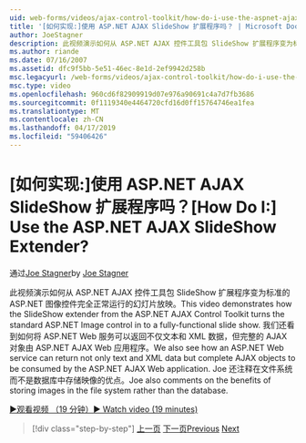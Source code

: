 ```yaml
---
uid: web-forms/videos/ajax-control-toolkit/how-do-i-use-the-aspnet-ajax-slideshow-extender
title: '[如何实现:]使用 ASP.NET AJAX SlideShow 扩展程序吗？ | Microsoft Docs'
author: JoeStagner
description: 此视频演示如何从 ASP.NET AJAX 控件工具包 SlideShow 扩展程序变为标准的 ASP.NET 图像控件完全正常运行 sl...
ms.author: riande
ms.date: 07/16/2007
ms.assetid: dfc9f5bb-5e51-46ec-8e1d-2ef9942d258b
msc.legacyurl: /web-forms/videos/ajax-control-toolkit/how-do-i-use-the-aspnet-ajax-slideshow-extender
msc.type: video
ms.openlocfilehash: 960cd6f82909919d07e976a90691c4a7d7fb3686
ms.sourcegitcommit: 0f1119340e4464720cfd16d0ff15764746ea1fea
ms.translationtype: MT
ms.contentlocale: zh-CN
ms.lasthandoff: 04/17/2019
ms.locfileid: "59406426"
---
```

# <a name="how-do-i-use-the-aspnet-ajax-slideshow-extender"></a><span data-ttu-id="dd902-104">[如何实现:]使用 ASP.NET AJAX SlideShow 扩展程序吗？</span><span class="sxs-lookup"><span data-stu-id="dd902-104">[How Do I:] Use the ASP.NET AJAX SlideShow Extender?</span></span>

<span data-ttu-id="dd902-105">通过[Joe Stagner](https://github.com/JoeStagner)</span><span class="sxs-lookup"><span data-stu-id="dd902-105">by [Joe Stagner](https://github.com/JoeStagner)</span></span>

<span data-ttu-id="dd902-106">此视频演示如何从 ASP.NET AJAX 控件工具包 SlideShow 扩展程序变为标准的 ASP.NET 图像控件完全正常运行的幻灯片放映。</span><span class="sxs-lookup"><span data-stu-id="dd902-106">This video demonstrates how the SlideShow extender from the ASP.NET AJAX Control Toolkit turns the standard ASP.NET Image control in to a fully-functional slide show.</span></span> <span data-ttu-id="dd902-107">我们还看到如何将 ASP.NET Web 服务可以返回不仅文本和 XML 数据，但完整的 AJAX 对象由 ASP.NET AJAX Web 应用程序。</span><span class="sxs-lookup"><span data-stu-id="dd902-107">We also see how an ASP.NET Web service can return not only text and XML data but complete AJAX objects to be consumed by the ASP.NET AJAX Web application.</span></span> <span data-ttu-id="dd902-108">Joe 还注释在文件系统而不是数据库中存储映像的优点。</span><span class="sxs-lookup"><span data-stu-id="dd902-108">Joe also comments on the benefits of storing images in the file system rather than the database.</span></span>

[<span data-ttu-id="dd902-109">&#9654;观看视频 （19 分钟）</span><span class="sxs-lookup"><span data-stu-id="dd902-109">&#9654; Watch video (19 minutes)</span></span>](https://channel9.msdn.com/Blogs/ASP-NET-Site-Videos/how-do-i-use-the-aspnet-ajax-slideshow-extender)

> [!div class="step-by-step"]
> <span data-ttu-id="dd902-110">[上一页](how-do-i-use-the-aspnet-ajax-tabs-control.md)
> [下一页](how-do-i-use-the-aspnet-ajax-updatepanelanimation-extender.md)</span><span class="sxs-lookup"><span data-stu-id="dd902-110">[Previous](how-do-i-use-the-aspnet-ajax-tabs-control.md)
[Next](how-do-i-use-the-aspnet-ajax-updatepanelanimation-extender.md)</span></span>
